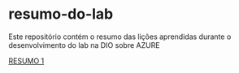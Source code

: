 # resumo-do-lab
Este repositório contém o resumo das lições aprendidas durante o desenvolvimento do lab na DIO sobre AZURE

[RESUMO 1]()
